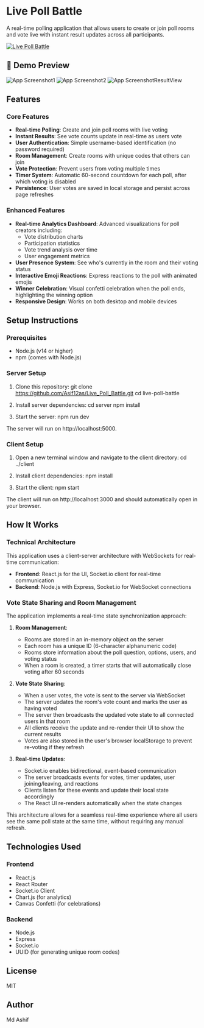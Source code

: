 # Live Poll Battle

A real-time polling application that allows users to create or join poll rooms and vote live with instant result updates across all participants.

[![Live Poll Battle](https://livepollbattle.vercel.app/)](https://livepollbattle.vercel.app/)


## 📸 Demo Preview

![App Screenshot1](./Preview1.JPEG)
![App Screenshot2](./Preview2.JPEG)
![App ScreenshotResultView](./Result.JPEG)


## Features

### Core Features
- **Real-time Polling**: Create and join poll rooms with live voting
- **Instant Results**: See vote counts update in real-time as users vote
- **User Authentication**: Simple username-based identification (no password required)
- **Room Management**: Create rooms with unique codes that others can join
- **Vote Protection**: Prevent users from voting multiple times
- **Timer System**: Automatic 60-second countdown for each poll, after which voting is disabled
- **Persistence**: User votes are saved in local storage and persist across page refreshes

### Enhanced Features
- **Real-time Analytics Dashboard**: Advanced visualizations for poll creators including:
  - Vote distribution charts
  - Participation statistics
  - Vote trend analysis over time
  - User engagement metrics
- **User Presence System**: See who's currently in the room and their voting status
- **Interactive Emoji Reactions**: Express reactions to the poll with animated emojis
- **Winner Celebration**: Visual confetti celebration when the poll ends, highlighting the winning option
- **Responsive Design**: Works on both desktop and mobile devices

## Setup Instructions

### Prerequisites
- Node.js (v14 or higher)
- npm (comes with Node.js)

### Server Setup
1. Clone this repository:
git clone https://github.com/Asif12as/Live_Poll_Battle.git
cd live-poll-battle

2. Install server dependencies:
cd server
npm install

3. Start the server:
npm run dev

The server will run on http://localhost:5000.

### Client Setup
1. Open a new terminal window and navigate to the client directory:
cd ../client

2. Install client dependencies:
npm install

3. Start the client:
npm start

The client will run on http://localhost:3000 and should automatically open in your browser.

## How It Works

### Technical Architecture

This application uses a client-server architecture with WebSockets for real-time communication:

- **Frontend**: React.js for the UI, Socket.io client for real-time communication
- **Backend**: Node.js with Express, Socket.io for WebSocket connections

### Vote State Sharing and Room Management

The application implements a real-time state synchronization approach:

1. **Room Management**:
   - Rooms are stored in an in-memory object on the server
   - Each room has a unique ID (6-character alphanumeric code)
   - Rooms store information about the poll question, options, users, and voting status
   - When a room is created, a timer starts that will automatically close voting after 60 seconds

2. **Vote State Sharing**:
   - When a user votes, the vote is sent to the server via WebSocket
   - The server updates the room's vote count and marks the user as having voted
   - The server then broadcasts the updated vote state to all connected users in that room
   - All clients receive the update and re-render their UI to show the current results
   - Votes are also stored in the user's browser localStorage to prevent re-voting if they refresh

3. **Real-time Updates**:
   - Socket.io enables bidirectional, event-based communication
   - The server broadcasts events for votes, timer updates, user joining/leaving, and reactions
   - Clients listen for these events and update their local state accordingly
   - The React UI re-renders automatically when the state changes

This architecture allows for a seamless real-time experience where all users see the same poll state at the same time, without requiring any manual refresh.

## Technologies Used

### Frontend
- React.js
- React Router
- Socket.io Client
- Chart.js (for analytics)
- Canvas Confetti (for celebrations)

### Backend
- Node.js
- Express
- Socket.io
- UUID (for generating unique room codes)

## License

MIT

## Author

Md Ashif
